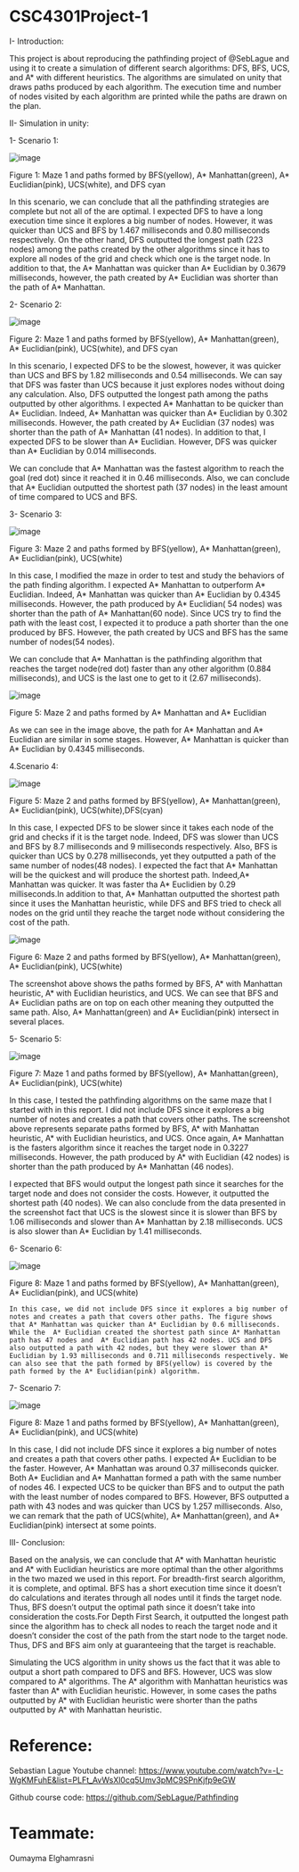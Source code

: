 # CSC4301Project-1

I-	Introduction:

 This project is about reproducing the pathfinding project of @SebLague and using it to create a simulation of different search algorithms: DFS, BFS, UCS, and A* with different heuristics. The algorithms are simulated on unity that draws paths produced by each algorithm. The execution time and number of nodes visited by each algorithm are printed while the paths are drawn on the plan.
 
II-	Simulation in unity:

1-	Scenario 1: 

![image](https://user-images.githubusercontent.com/96016773/153768373-87fd37b0-4b98-4cd9-8012-fdcfcc3d6854.png)


Figure 1:  Maze 1 and paths formed by BFS(yellow), A* Manhattan(green), A* Euclidian(pink), UCS(white), and DFS cyan

In this scenario, we can conclude that all the pathfinding strategies are complete but not all of the are optimal. I expected DFS  to have a long execution time since it explores a big number of nodes. However, it was quicker than UCS and BFS by 1.467 milliseconds and 0.80 milliseconds respectively. On the other hand, DFS outputted the longest path (223 nodes) among the paths created by the other algorithms since it has to explore all nodes of the grid and check which one is the target node. In addition to that, the A* Manhattan was quicker than A* Euclidian by 0.3679 milliseconds, however, the path created by A* Euclidian was shorter than the path of  A* Manhattan.

2-	Scenario 2:

![image](https://user-images.githubusercontent.com/96016773/153768386-6bf8c5c1-2ad4-4beb-bdc9-4417ab66892c.png)

Figure 2: Maze 1 and paths formed by BFS(yellow), A* Manhattan(green), A* Euclidian(pink), UCS(white), and DFS cyan

In this scenario, I expected DFS to be the slowest, however, it was quicker than UCS and BFS by 1.82 milliseconds and 0.54 milliseconds. We can say that DFS was faster than UCS because it just explores nodes without doing any calculation. Also, DFS outputted the longest path among the paths outputted by other algorithms. 
I expected A* Manhattan to be quicker than A* Euclidian. Indeed,  A* Manhattan was quicker than A* Euclidian by 0.302 milliseconds. However, the path created by A* Euclidian (37 nodes) was shorter than the path of  A* Manhattan (41 nodes).
In addition to that, I expected DFS to be slower than A* Euclidian. However, DFS was quicker than A* Euclidian by 0.014 milliseconds.

We can conclude that A* Manhattan was the fastest algorithm to reach the goal (red dot) since it reached it in 0.46 milliseconds. Also, we can conclude that A* Euclidian outputted the shortest path (37 nodes) in the least amount of time compared to UCS and BFS.


3- Scenario 3:

![image](https://user-images.githubusercontent.com/96016773/153768405-ffd62050-b9ca-4966-830e-6c3aa47c5a2f.png)


Figure 3: Maze 2 and paths formed by BFS(yellow), A* Manhattan(green), A* Euclidian(pink), UCS(white)

In this case, I modified the maze in order to test and study the behaviors of the path finding algorithm. I expected A* Manhattan to outperform A* Euclidian. Indeed, A* Manhattan  was quicker than  A* Euclidian by 0.4345 milliseconds. However, the path produced by A* Euclidian( 54 nodes) was shorter than the path of A* Manhattan(60 node). Since UCS try to find the path with the least cost, I expected it to produce a path shorter than the one produced by BFS. However, the path created by UCS and BFS has the same number of nodes(54 nodes).

We can conclude that A* Manhattan is the pathfinding algorithm that reaches the target node(red dot) faster than any other algorithm (0.884 milliseconds), and UCS is the last one to get to it (2.67 milliseconds).


![image](https://user-images.githubusercontent.com/96016773/153768411-e3490aff-d827-473b-bf6c-468524583a75.png)

Figure 5: Maze 2 and paths formed by A* Manhattan and A* Euclidian

As we can see in the image above, the path for A* Manhattan and A* Euclidian are similar in some stages. However, A* Manhattan is quicker than A* Euclidian by 0.4345 milliseconds.

4.Scenario 4:
 
 ![image](https://user-images.githubusercontent.com/96016773/153768420-c4f07dab-d345-4033-b6cb-5dbd598fea0a.png)
 
Figure 5:  Maze 2 and paths formed by BFS(yellow), A* Manhattan(green), A* Euclidian(pink), UCS(white),DFS(cyan)
     
In this case, I expected DFS to be slower since it takes each node of the grid and checks if it is the target node. Indeed, DFS was slower than UCS and BFS by 8.7 milliseconds and 9 milliseconds respectively. Also, BFS is quicker than UCS by 0.278 milliseconds, yet they outputted a path of the same number of nodes(48 nodes).
I expected the fact that A* Manhattan will be the quickest and will produce the shortest path. Indeed,A* Manhattan  was quicker. It was faster tha A* Euclidien by 0.29 milliseconds.In addition to that, A* Manhattan outputted the shortest path since it uses the Manhattan heuristic, while DFS and BFS tried to check all nodes on the grid until they reache the target node without considering the cost of the path. 

![image](https://user-images.githubusercontent.com/96016773/153768430-11a3d50a-e298-4aac-99d5-8cdda9b512b5.png)

Figure 6:  Maze 2 and paths formed by BFS(yellow), A* Manhattan(green), A* Euclidian(pink), UCS(white)

The screenshot above shows the paths formed by BFS, A* with Manhattan heuristic, A* with Euclidian heuristics, and UCS. We can see that  BFS and A* Euclidian paths are on top on each other meaning they outputted the same path. Also, A* Manhattan(green) and A* Euclidian(pink) intersect in several places.

5- Scenario 5:

![image](https://user-images.githubusercontent.com/96016773/153768436-50a048bb-20d3-4c53-b115-fc5913d1acdb.png)

Figure 7:  Maze 1 and paths formed by BFS(yellow), A* Manhattan(green), A* Euclidian(pink), UCS(white)
      
In this case, I tested the pathfinding algorithms on the same maze that I started with in this report. I did not include DFS since it explores a big number of notes and creates a path that covers other paths. The screenshot above represents separate paths formed by BFS, A* with Manhattan heuristic, A* with Euclidian heuristics, and UCS. Once again, A* Manhattan is the fasters algorithm since it reaches the target node in 0.3227 milliseconds. However, the path produced by A* with Euclidian (42 nodes) is shorter than the path produced by  A* Manhattan (46 nodes).

 I expected that BFS would output the longest path since it searches for the target node and does not consider the costs. However, it outputted the shortest path (40 nodes). We can also conclude from the data presented in the screenshot fact that UCS is the slowest since it is slower than BFS by 1.06 milliseconds and slower than A* Manhattan by 2.18 milliseconds. UCS is also slower than A* Euclidian by 1.41 milliseconds.

6- Scenario 6:

 ![image](https://user-images.githubusercontent.com/96016773/153768449-f84dad42-3292-432c-b6ef-2b0dc539706d.png)

Figure 8:  Maze 1 and paths formed by BFS(yellow), A* Manhattan(green), A* Euclidian(pink), and UCS(white)

	In this case, we did not include DFS since it explores a big number of notes and creates a path that covers other paths. The figure shows that A* Manhattan was quicker than A* Euclidian by 0.6 milliseconds. While the  A* Euclidian created the shortest path since A* Manhattan path has 47 nodes and  A* Euclidian path has 42 nodes. UCS and DFS also outputted a path with 42 nodes, but they were slower than A* Euclidian by 1.93 milliseconds and 0.711 milliseconds respectively. We can also see that the path formed by BFS(yellow) is covered by the path formed by the A* Euclidian(pink) algorithm.			

7- Scenario 7: 

 ![image](https://user-images.githubusercontent.com/96016773/153768458-9d66f93d-8e7a-4454-8906-20f9b981e870.png)

Figure 8: Maze 1 and paths formed by BFS(yellow), A* Manhattan(green), A* Euclidian(pink), and UCS(white)


In this case, I did not include DFS since it explores a big number of notes and creates a path that covers other paths. I expected A* Euclidian to be the faster. However, A* Manhattan was around 0.37 milliseconds quicker. Both A* Euclidian and A* Manhattan formed a path with the same number of nodes 46. I expected UCS to be quicker than BFS and to output the path with the least number of nodes compared to BFS. However, BFS outputted a path with 43 nodes and was quicker than UCS by 1.257 milliseconds. Also, we can remark that the path of UCS(white), A* Manhattan(green), and A* Euclidian(pink) intersect at some points.


III-	Conclusion: 

Based on the analysis, we can conclude that A* with Manhattan heuristic and  A* with Euclidian heuristics are more optimal than the other algorithms in the two mazed we used in this report. For breadth-first search algorithm, it is complete, and optimal. BFS has a short execution time since it doesn’t do calculations and iterates through all nodes until it finds the target node. Thus, BFS doesn’t output the optimal path since it doesn’t take into consideration the costs.For Depth First Search, it outputted the longest path since the algorithm has to check all nodes to reach the target node and it doesn’t consider the cost of the path from the start node to the target node. Thus, DFS and BFS aim only at guaranteeing that the target is reachable. 

Simulating the UCS algorithm in unity shows us the fact that it was able to output a short path compared to DFS and BFS. However, UCS was slow compared to A* algorithms. The A* algorithm with Manhattan heuristics was faster than A* with Euclidian heuristic. However, in some cases the paths outputted by A* with Euclidian heuristic were shorter than the paths  outputted by A* with Manhattan heuristic.

# Reference:
Sebastian Lague Youtube channel: https://www.youtube.com/watch?v=-L-WgKMFuhE&list=PLFt_AvWsXl0cq5Umv3pMC9SPnKjfp9eGW

Github course code: https://github.com/SebLague/Pathfinding

# Teammate:

Oumayma Elghamrasni
